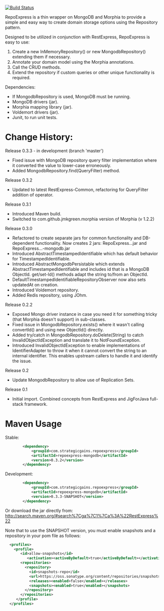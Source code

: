 [![Build Status](https://buildhive.cloudbees.com/job/RestExpress/job/RepoExpress/badge/icon)](https://buildhive.cloudbees.com/job/RestExpress/job/RepoExpress/)

RepoExpress is a thin wrapper on MongoDB and Morphia to provide a simple and easy way to create
domain storage options using the Repository pattern.

Designed to be utilized in conjunction with RestExpress, RepoExpress is easy to use:
1) Create a new InMemoryRepository() or new MongodbRepository() extending them if necessary.
2) Annotate your domain model using the Morphia annotations.
3) Call the CRUD methods.
4) Extend the repository if custom queries or other unique functionality is required.

Dependencies:
* If MongodbRepository is used, MongoDB must be running.
* MongoDB drivers (jar).
* Morphia mapping library (jar).
* Voldemort drivers (jar).
* Junit, to run unit tests.

Change History:
===================================================================================================
Release 0.3.3 - in development (branch 'master')
* Fixed issue with MongoDB repository query filter implementation where it converted the
  value to lower-case erroneously.
* Added MongodbRepository.find(QueryFilter) method.

Release 0.3.2
* Updated to latest RestExpress-Common, refactoring for QueryFilter addition of operator.

Release 0.3.1
* Introduced Maven build.
* Switched to com.github.jmkgreen.morphia version of Morphia (v 1.2.2)

Release 0.3.0
* Refactored to create separate jars for common functionality and DB-dependent functionality.
  Now creates 2 jars: RepoExpress...jar and RepoExpress...-mongodb.jar
* Introduced AbstractTimestampedIdentifiable which has default behavior for TimestampedIdentifiable.
* Introduced AbstractMongodbPersistable which extends AbstractTimestampedIdentifiable and includes
  id that is a MongoDB ObjectId.  get/set-Id() methods adapt the string to/from an ObjectId.
* DefaultTimestampedIdentifiableRepositoryObserver now also sets updatedAt on creation.
* Introduced Voldemort repository.
* Added Redis repository, using JOhm.

Release 0.2.2
* Exposed Mongo driver instance in case you need it for something tricky (that Morphia doesn't
  support) in sub-classes.
* Fixed issue in MongodbRepository.exists() where it wasn't calling convertId() and using new
  ObjectId() directly.
* Added try/catch in MongodbRepository.doDelete(String) to catch InvalidObjectIdException and
  translate it to NotFoundException.
* Introduced InvalidObjectIdException to enable implementations of IdentifierAdapter to throw
  it when it cannot convert the string to an internal identifier.  This enables upstream callers
  to handle it and identify the issue.

Release 0.2
* Update MongodbRepository to allow use of Replication Sets.

Release 0.1
* Initial import. Combined concepts from RestExpress and JigForJava full-stack framework.

Maven Usage
===========
Stable:
```xml
		<dependency>
			<groupId>com.strategicgains.repoexpress</groupId>
			<artifactId>repoexpress-mongodb</artifactId>
			<version>0.3.2</version>
		</dependency>
```
Development:
```xml
		<dependency>
			<groupId>com.strategicgains.repoexpress</groupId>
			<artifactId>repoexpress-mongodb</artifactId>
			<version>0.3.3-SNAPSHOT</version>
		</dependency>
```
Or download the jar directly from: 
http://search.maven.org/#search%7Cga%7C1%7Ca%3A%22RestExpress%22

Note that to use the SNAPSHOT version, you must enable snapshots and a repository in your pom file as follows:
```xml
  <profiles>
    <profile>
       <id>allow-snapshots</id>
          <activation><activeByDefault>true</activeByDefault></activation>
       <repositories>
         <repository>
           <id>snapshots-repo</id>
           <url>https://oss.sonatype.org/content/repositories/snapshots</url>
           <releases><enabled>false</enabled></releases>
           <snapshots><enabled>true</enabled></snapshots>
         </repository>
       </repositories>
     </profile>
  </profiles>
```
